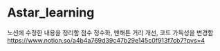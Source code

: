 # Astar_learning
노션에 수정한 내용을 정리함
점수 정수화, 맨해튼 거리 개선, 코드 가독성을 변경함
https://www.notion.so/a4b4a769d39c47b29e145c0f913f7cb7?pvs=4
